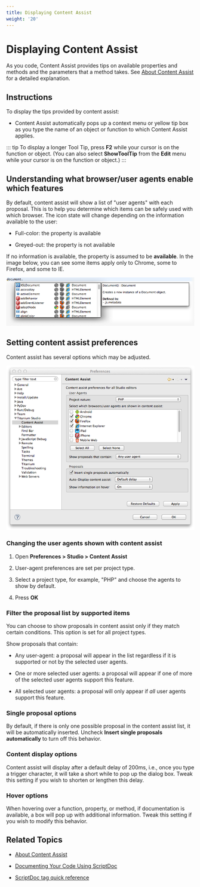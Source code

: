 ```yaml
---
title: Displaying Content Assist
weight: '20'
---
```


# Displaying Content Assist

As you code, Content Assist provides tips on available properties and methods and the parameters that a method takes. See [About Content Assist](/guide/Axway_Appcelerator_Studio/Axway_Appcelerator_Studio_Guide/Basic_Concepts/Content_Assist/About_Content_Assist/) for a detailed explanation.

## Instructions

To display the tips provided by content assist:

* Content Assist automatically pops up a context menu or yellow tip box as you type the name of an object or function to which Content Assist applies.

::: tip
To display a longer Tool Tip, press **F2** while your cursor is on the function or object. (You can also select **ShowToolTip** from the **Edit** menu while your cursor is on the function or object.)
:::

## Understanding what browser/user agents enable which features

By default, content assist will show a list of "user agents" with each proposal. This is to help you determine which items can be safely used with which browser. The icon state will change depending on the information available to the user:

* Full-color: the property is available

* Greyed-out: the property is not available

If no information is available, the property is assumed to be **available**. In the image below, you can see some items apply only to Chrome, some to Firefox, and some to IE.

![Screen_Shot_2011-12-20_at_9.29.42_AM](./Screen_Shot_2011-12-20_at_9.29.42_AM.png)

## Setting content assist preferences

Content assist has several options which may be adjusted.

![Content_Assist_Preferences](./Content_Assist_Preferences.png)

### Changing the user agents shown with content assist

1. Open **Preferences > Studio > Content Assist**

2. User-agent preferences are set per project type.

3. Select a project type, for example, "PHP" and choose the agents to show by default.

4. Press **OK**

### Filter the proposal list by supported items

You can choose to show proposals in content assist only if they match certain conditions. This option is set for all project types.

Show proposals that contain:

* Any user-agent: a proposal will appear in the list regardless if it is supported or not by the selected user agents.

* One or more selected user agents: a proposal will appear if one of more of the selected user agents support this feature.

* All selected user agents: a proposal will only appear if _all_ user agents support this feature.

### Single proposal options

By default, if there is only one possible proposal in the content assist list, it will be automatically inserted. Uncheck **Insert single proposals automatically** to turn off this behavior.

### Content display options

Content assist will display after a default delay of 200ms, i.e., once you type a trigger character, it will take a short while to pop up the dialog box. Tweak this setting if you wish to shorten or lengthen this delay.

### Hover options

When hovering over a function, property, or method, if documentation is available, a box will pop up with additional information. Tweak this setting if you wish to modify this behavior.

## Related Topics

* [About Content Assist](/guide/Axway_Appcelerator_Studio/Axway_Appcelerator_Studio_Guide/Basic_Concepts/Content_Assist/About_Content_Assist/)

* [Documenting Your Code Using ScriptDoc](/guide/Axway_Appcelerator_Studio/Axway_Appcelerator_Studio_Guide/Web_Development/JavaScript_Development/Documenting_Code/Documenting_Your_Code_Using_ScriptDoc/)

* [ScriptDoc tag quick reference](/guide/Axway_Appcelerator_Studio/Axway_Appcelerator_Studio_Guide/Web_Development/JavaScript_Development/ScriptDoc_tag_quick_reference/)
